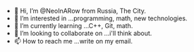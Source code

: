- 👋 Hi, I’m @NeoInARow from Russia, The City.
- 👀 I’m interested in ...programming, math, new technologies.
- 🌱 I’m currently learning ...C++, Git, math.
- 💞️ I’m looking to collaborate on ...i'll think about.
- 📫 How to reach me ...write on my email.

<!---
NeoInARow/NeoInARow is a ✨ special ✨ repository because its `README.md` (this file) appears on your GitHub profile.
You can click the Preview link to take a look at your changes.
--->
